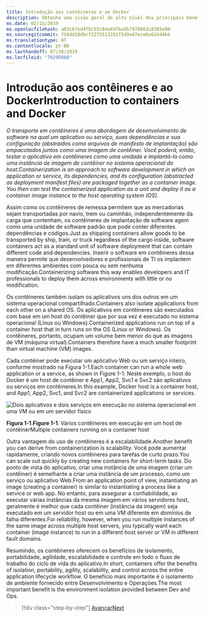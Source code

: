```yaml
---
title: Introdução aos contêineres e ao Docker
description: Obtenha uma visão geral de alto nível dos principais benefícios de usar o Docker.
ms.date: 02/15/2019
ms.openlocfilehash: a03c67ed4fbc55c84e69fba5b7978863c8305e00
ms.sourcegitcommit: f20dd18dbcf2275513281f5d9ad7ece6a62644b4
ms.translationtype: HT
ms.contentlocale: pt-BR
ms.lasthandoff: 07/30/2019
ms.locfileid: "70295668"
---
```

# <a name="introduction-to-containers-and-docker"></a><span data-ttu-id="24f2e-103">Introdução aos contêineres e ao Docker</span><span class="sxs-lookup"><span data-stu-id="24f2e-103">Introduction to containers and Docker</span></span>

<span data-ttu-id="24f2e-104">*O transporte em contêineres é uma abordagem de desenvolvimento de software na qual um aplicativo ou serviço, suas dependências e sua configuração (abstraídos como arquivos de manifesto de implantação) são empacotados juntos como uma imagem de contêiner. Você poderá, então, testar o aplicativo em contêineres como uma unidade e implantá-lo como uma instância de imagem de contêiner no sistema operacional do host.*</span><span class="sxs-lookup"><span data-stu-id="24f2e-104">*Containerization is an approach to software development in which an application or service, its dependencies, and its configuration (abstracted as deployment manifest files) are packaged together as a container image. You then can test the containerized application as a unit and deploy it as a container image instance to the host operating system (OS).*</span></span>

<span data-ttu-id="24f2e-105">Assim como os contêineres de remessa permitem que as mercadorias sejam transportadas por navio, trem ou caminhão, independentemente da carga que contenham, os contêineres de implantação de software agem como uma unidade de software padrão que pode conter diferentes dependências e códigos.</span><span class="sxs-lookup"><span data-stu-id="24f2e-105">Just as shipping containers allow goods to be transported by ship, train, or truck regardless of the cargo inside, software containers act as a standard unit of software deployment that can contain different code and dependencies.</span></span> <span data-ttu-id="24f2e-106">Inserir o software em contêineres dessa maneira permite que desenvolvedores e profissionais de TI os implantem em diferentes ambientes com pouca ou sem nenhuma modificação.</span><span class="sxs-lookup"><span data-stu-id="24f2e-106">Containerizing software this way enables developers and IT professionals to deploy them across environments with little or no modification.</span></span>

<span data-ttu-id="24f2e-107">Os contêineres também isolam os aplicativos uns dos outros em um sistema operacional compartilhado.</span><span class="sxs-lookup"><span data-stu-id="24f2e-107">Containers also isolate applications from each other on a shared OS.</span></span> <span data-ttu-id="24f2e-108">Os aplicativos em contêineres são executados com base em um host do contêiner que por sua vez é executado no sistema operacional (Linux ou Windows).</span><span class="sxs-lookup"><span data-stu-id="24f2e-108">Containerized applications run on top of a container host that in turn runs on the OS (Linux or Windows).</span></span> <span data-ttu-id="24f2e-109">Os contêineres, portanto, ocupam um volume bem menor do que as imagens de VM (máquina virtual).</span><span class="sxs-lookup"><span data-stu-id="24f2e-109">Containers therefore have a much smaller footprint than virtual machine (VM) images.</span></span>

<span data-ttu-id="24f2e-110">Cada contêiner pode executar um aplicativo Web ou um serviço inteiro, conforme mostrado na Figura 1-1.</span><span class="sxs-lookup"><span data-stu-id="24f2e-110">Each container can run a whole web application or a service, as shown in Figure 1-1.</span></span> <span data-ttu-id="24f2e-111">Neste exemplo, o host do Docker é um host de contêiner e App1, App2, Svc1 e Svc2 são aplicativos ou serviços em contêineres.</span><span class="sxs-lookup"><span data-stu-id="24f2e-111">In this example, Docker host is a container host, and App1, App2, Svc1, and Svc2 are containerized applications or services.</span></span>

![Dois aplicativos e dois serviços em execução no sistema operacional em uma VM ou em um servidor físico](./media/image1.png)

<span data-ttu-id="24f2e-113">**Figura 1-1**.</span><span class="sxs-lookup"><span data-stu-id="24f2e-113">**Figure 1-1**.</span></span> <span data-ttu-id="24f2e-114">Vários contêineres em execução em um host de contêiner</span><span class="sxs-lookup"><span data-stu-id="24f2e-114">Multiple containers running on a container host</span></span>

<span data-ttu-id="24f2e-115">Outra vantagem do uso de contêineres é a escalabilidade.</span><span class="sxs-lookup"><span data-stu-id="24f2e-115">Another benefit you can derive from containerization is scalability.</span></span> <span data-ttu-id="24f2e-116">Você pode aumentar rapidamente, criando novos contêineres para tarefas de curto prazo.</span><span class="sxs-lookup"><span data-stu-id="24f2e-116">You can scale out quickly by creating new containers for short-term tasks.</span></span> <span data-ttu-id="24f2e-117">Do ponto de vista do aplicativo, criar uma instância de uma imagem (criar um contêiner) é semelhante a criar uma instância de um processo, como um serviço ou aplicativo Web.</span><span class="sxs-lookup"><span data-stu-id="24f2e-117">From an application point of view, instantiating an image (creating a container) is similar to instantiating a process like a service or web app.</span></span> <span data-ttu-id="24f2e-118">No entanto, para assegurar a confiabilidade, ao executar várias instâncias da mesma imagem em vários servidores host, geralmente é melhor que cada contêiner (instância da imagem) seja executado em um servidor host ou em uma VM diferente em domínios de falha diferentes.</span><span class="sxs-lookup"><span data-stu-id="24f2e-118">For reliability, however, when you run multiple instances of the same image across multiple host servers, you typically want each container (image instance) to run in a different host server or VM in different fault domains.</span></span>

<span data-ttu-id="24f2e-119">Resumindo, os contêineres oferecem os benefícios de isolamento, portabilidade, agilidade, escalabilidade e controle em todo o fluxo de trabalho do ciclo de vida do aplicativo.</span><span class="sxs-lookup"><span data-stu-id="24f2e-119">In short, containers offer the benefits of isolation, portability, agility, scalability, and control across the entire application lifecycle workflow.</span></span> <span data-ttu-id="24f2e-120">O benefício mais importante é o isolamento de ambiente fornecido entre Desenvolvimento e Operações.</span><span class="sxs-lookup"><span data-stu-id="24f2e-120">The most important benefit is the environment isolation provided between Dev and Ops.</span></span>

>[!div class="step-by-step"]
>[<span data-ttu-id="24f2e-121">Avançar</span><span class="sxs-lookup"><span data-stu-id="24f2e-121">Next</span></span>](what-is-docker.md)

